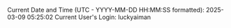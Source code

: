 Current Date and Time (UTC - YYYY-MM-DD HH:MM:SS formatted): 2025-03-09 05:25:02
Current User's Login: luckyaiman
